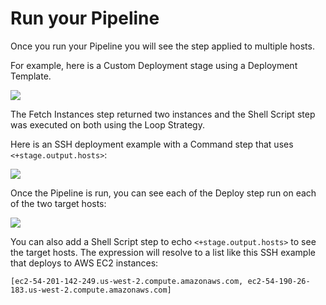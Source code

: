 # Run your Pipeline

Once you run your Pipeline you will see the step applied to multiple hosts.

For example, here is a Custom Deployment stage using a Deployment Template.

![](./static/run-a-script-on-multiple-target-instances-02.png)

The Fetch Instances step returned two instances and the Shell Script step was executed on both using the Loop Strategy.

Here is an SSH deployment example with a Command step that uses `<+stage.output.hosts>`:

![](./static/run-a-script-on-multiple-target-instances-03.png)

Once the Pipeline is run, you can see each of the Deploy step run on each of the two target hosts:

![](./static/run-a-script-on-multiple-target-instances-04.png)

You can also add a Shell Script step to echo `<+stage.output.hosts>` to see the target hosts. The expression will resolve to a list like this SSH example that deploys to AWS EC2 instances:


```
[ec2-54-201-142-249.us-west-2.compute.amazonaws.com, ec2-54-190-26-183.us-west-2.compute.amazonaws.com]
```
